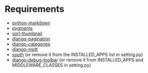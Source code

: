 Requirements
============

* [python-markdown](http://pypi.python.org/pypi/Markdown)
* [pygments](http://pygments.org/)
* [sorl-thumbnail](https://github.com/sorl/sorl-thumbnail)
* [django-pagination](https://github.com/zyga/django-pagination)
* [django-categories](https://github.com/callowayproject/django-categories)
* [django-mptt](https://github.com/django-mptt/django-mptt)
* [south](http://south.aeracode.org) (or remove it from the INSTALLED_APPS list in setting.py)
* [django-debug-toolbar](https://github.com/django-debug-toolbar/django-debug-toolbar) (or remove it from INSTALLED\_APPS and MIDDLEWARE_CLASSES in setting.py)
